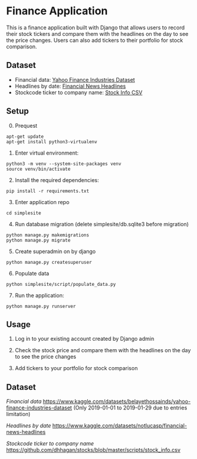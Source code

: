 # Finance Application

This is a finance application built with Django that allows users to record their stock tickers and compare them with the headlines on the day to see the price changes. Users can also add tickers to their portfolio for stock comparison.

## Dataset

- Financial data: [Yahoo Finance Industries Dataset](https://www.kaggle.com/datasets/belayethossainds/yahoo-finance-industries-dataset)
- Headlines by date: [Financial News Headlines](https://www.kaggle.com/datasets/notlucasp/financial-news-headlines)
- Stockcode ticker to company name: [Stock Info CSV](https://github.com/dhhagan/stocks/blob/master/scripts/stock_info.csv)

## Setup

0. Prequest
  ```
  apt-get update
  apt-get install python3-virtualenv
  ```

1. Enter virtual environment:
  ```
  python3 -m venv --system-site-packages venv
  source venv/bin/activate
  ```

2. Install the required dependencies:
  ```
  pip install -r requirements.txt
  ```

3. Enter application repo
  ```
  cd simplesite
  ```

4. Run database migration (delete simplesite/db.sqlite3 before migration)
  ```
  python manage.py makemigrations
  python manage.py migrate
  ```

5. Create superadmin on by django
  ```
  python manage.py createsuperuser
  ```

6. Populate data
  ```
  python simplesite/script/populate_data.py
  ```

7. Run the application:
  ```
  python manage.py runserver
  ```

## Usage

1. Log in to your existing account created by Django admin

2. Check the stock price and compare them with the headlines on the day to see the price changes

3. Add tickers to your portfolio for stock comparison

## Dataset
*Financial data*
https://www.kaggle.com/datasets/belayethossainds/yahoo-finance-industries-dataset
(Only 2019-01-01 to 2019-01-29 due to entries limitation)

*Headlines by date*
https://www.kaggle.com/datasets/notlucasp/financial-news-headlines

*Stockcode ticker to company name*
https://github.com/dhhagan/stocks/blob/master/scripts/stock_info.csv
